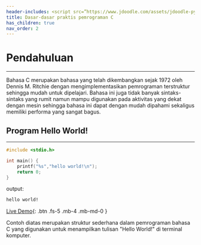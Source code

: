 ```yaml
---
header-includes: <script src=”https://www.jdoodle.com/assets/jdoodle-pym.min.js” type=”text/javascript”></script>
title: Dasar-dasar praktis pemrograman C
has_children: true
nav_order: 2
---
```


# Pendahuluan
---
Bahasa C merupakan bahasa yang telah dikembangkan sejak 1972 oleh Dennis M. Ritchie dengan mengimplementasikan pemrograman terstruktur sehingga mudah untuk dipelajari. Bahasa ini juga tidak banyak sintaks-sintaks yang rumit namun mampu digunakan pada aktivitas yang dekat dengan mesin sehingga bahasa ini dapat dengan mudah dipahami sekaligus memiliki performa yang sangat bagus.

## Program Hello World!
---
```c++
#include <stdio.h>

int main() {
	printf("%s","hello world!\n");
	return 0;
}
```

output:
```bash
hello world!
```

[Live Demo](https://ide.geeksforgeeks.org/K24VzP0csH){: .btn .fs-5 .mb-4 .mb-md-0 }

Contoh diatas merupakan struktur sederhana dalam pemrograman bahasa C yang digunakan untuk menampilkan tulisan "Hello World!" di terminal komputer.
